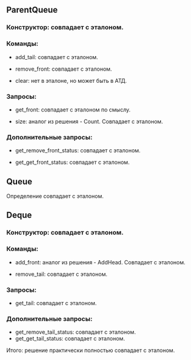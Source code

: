 ﻿## ParentQueue

### Конструктор: совпадает с эталоном.

### Команды: 

   - add_tail: совпадает с эталоном.

   - remove_front: совпадает с эталоном.

   - clear: нет в эталоне, но может быть в АТД.

### Запросы: 

   - get_front: совпадает с эталоном по смыслу.

   - size: аналог из решения - Count. Совпадает с эталоном.

### Дополнительные запросы:

   - get_remove_front_status: совпадает с эталоном.

   - get_get_front_status: совпадает с эталоном.


## Queue

   Определение совпадает с эталоном.


## Deque

### Конструктор: совпадает с эталоном.

### Команды: 

   - add_front: аналог из решения - AddHead. Совпадает с эталоном. 

   - remove_tail: совпадает с эталоном.

### Запросы: 

   - get_tail: совпадает с эталоном.

### Дополнительные запросы:

   - get_remove_tail_status: совпадает с эталоном.
   - get_get_tail_status: совпадает с эталоном.

Итого: решение практически полностью совпадает с эталоном.